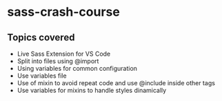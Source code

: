 # sass-crash-course

## Topics covered

- Live Sass Extension for VS Code
- Split into files using @import
- Using variables for common configuration
- Use variables file
- Use of mixin to avoid repeat code and use @include inside other tags
- Use variables for mixins to handle styles dinamically
